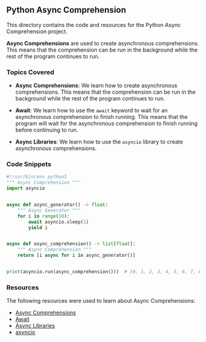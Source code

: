 ## Python Async Comprehension

This directory contains the code and resources for the Python Async Comprehension project.

**Async Comprehensions** are used to create asynchronous comprehensions.
This means that the comprehension can be run in the background while the rest of the program continues to run.

### Topics Covered

- **Async Comprehensions**: We learn how to create asynchronous comprehensions.
This means that the comprehension can be run in the background while the rest of the program continues to run.

- **Await**: We learn how to use the `await` keyword to wait for an asynchronous comprehension to finish running.
This means that the program will wait for the asynchronous comprehension to finish running before continuing to run.

- **Async Libraries**: We learn how to use the `asyncio` library to create asynchronous comprehensions.

### Code Snippets

```python
#!/usr/bin/env python3
""" Async Comprehension """
import asyncio


async def async_generator() -> float:
    """ Async Generator """
    for i in range(10):
        await asyncio.sleep(1)
        yield i


async def async_comprehension() -> list[float]:
    """ Async Comprehension """
    return [i async for i in async_generator()]


print(asyncio.run(async_comprehension()))  # [0, 1, 2, 3, 4, 5, 6, 7, 8, 9]
```

### Resources

The following resources were used to learn about Async Comprehensions:

- [Async Comprehensions](https://realpython.com/async-io-python/#async-comprehensions)
- [Await](https://realpython.com/async-io-python/#await)
- [Async Libraries](https://realpython.com/async-io-python/#async-libraries)
- [asyncio](https://docs.python.org/3/library/asyncio.html)